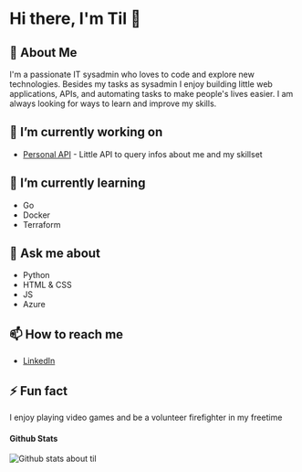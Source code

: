 # Hi there, I'm Til 👋

## 🚀 About Me

I'm a passionate IT sysadmin who loves to code and explore new technologies. Besides my tasks as sysadmin I enjoy building little web applications, APIs, and automating tasks to make people's lives easier. I am always looking for ways to learn and improve my skills.

## 🔭 I’m currently working on

- [Personal API](https://github.com/tmerge/tmapi) - Little API to query infos about me and my skillset

## 🌱 I’m currently learning

- Go
- Docker
- Terraform

## 💬 Ask me about

- Python
- HTML & CSS
- JS
- Azure

## 📫 How to reach me

- [LinkedIn](https://linkedin.com/in/yourusername)

## ⚡ Fun fact

I enjoy playing video games and be a volunteer firefighter in my freetime

#### Github Stats

![Github stats about til](https://github-readme-stats.vercel.app/api?username=tmerge&show_icons=true&theme=radical)
